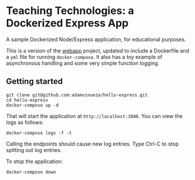# Teaching Technologies: a Dockerized Express App

A sample Dockerized Node/Express application, for educational purposes.

This is a version of the [webapp](https://github.com/adamvinueza/webapp)
project, updated to include a Dockerfile and a `yml` file for running
`docker-compose`. It also has a toy example of asynchronous handling and some
very simple function logging.

## Getting started

```
git clone git@github.com:adamvinueza/hello-express.git
cd hello-express
docker-compose up -d
```

That will start the application at `http://localhost:3000`. You can view the logs as follows:

```
docker-compose logs -f -t
```

Calling the endpoints should cause new log entries. Type Ctrl-C to stop spitting
out log entries.

To stop the application:

```
docker-compose down
```
